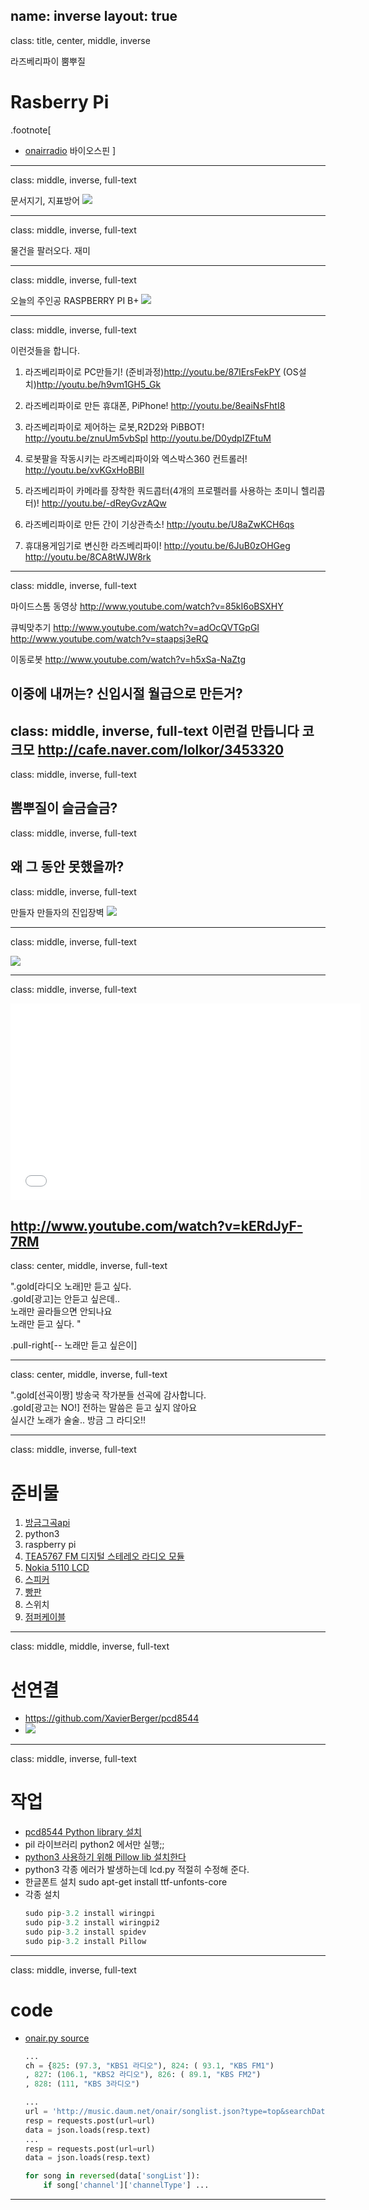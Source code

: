 name: inverse
layout: true
---
class: title, center, middle, inverse

라즈베리파이 뿜뿌질
# <span class="sky">R</span>asberry <span class="sky">P</span>i
.footnote[
- [onairradio](https://biospin.github.io) 바이오스핀
]

---
class: middle, inverse, full-text

문서지기, 지표방어
![](../img/gp.png)

---
class: middle, inverse, full-text

물건을 팔러오다. 재미

---

class: middle, inverse, full-text

오늘의 주인공
RASPBERRY PI B+
![](../img/Raspberry_Pi_B+_top.jpg)

---

class: middle, inverse, full-text

이런것들을 합니다.

1. 라즈베리파이로 PC만들기!
(준비과정)http://youtu.be/87IErsFekPY
(OS설치)http://youtu.be/h9vm1GH5_Gk

2. 라즈베리파이로 만든 휴대폰, PiPhone!
http://youtu.be/8eaiNsFhtI8

3. 라즈베리파이로 제어하는 로봇,R2D2와 PiBBOT!
http://youtu.be/znuUm5vbSpI
http://youtu.be/D0ydpIZFtuM

4. 로봇팔을 작동시키는 라즈베리파이와 엑스박스360 컨트롤러!
http://youtu.be/xvKGxHoBBII

5. 라즈베리파이 카메라를 장착한 쿼드콥터(4개의 프로펠러를 사용하는 초미니 헬리콥터)!
http://youtu.be/-dReyGvzAQw

6. 라즈베리파이로 만든 간이 기상관측소!
http://youtu.be/U8aZwKCH6qs

7. 휴대용게임기로 변신한 라즈베리파이!
http://youtu.be/6JuB0zOHGeg
http://youtu.be/8CA8tWJW8rk

---
class: middle, inverse, full-text

마이드스톰 동영상
http://www.youtube.com/watch?v=85kI6oBSXHY

큐빅맞추기
http://www.youtube.com/watch?v=adOcQVTGpGI
http://www.youtube.com/watch?v=staapsj3eRQ

이동로봇
http://www.youtube.com/watch?v=h5xSa-NaZtg

이중에 내꺼는? 신입시절 월급으로 만든거?
---
class: middle, inverse, full-text
이런걸 만듭니다 코크모
http://cafe.naver.com/lolkor/3453320
---
class: middle, inverse, full-text

뽐뿌질이 슬금슬금?
---

class: middle, inverse, full-text

왜 그 동안 못했을까?
---
class: middle, inverse, full-text

만들자 만들자의 진입장벽
![](http://redslime.typepad.com/.a/6a00e551f28d3c88340120a4d22158970b-pi)

---

class: middle, inverse, full-text

![](../img/burn.jpg)

---

class: middle, inverse, full-text

<iframe width="560" height="315" src="//www.youtube.com/embed/kERdJyF-7RM" frameborder="0" allowfullscreen></iframe>

http://www.youtube.com/watch?v=kERdJyF-7RM
---
class: center, middle, inverse, full-text

".gold[라디오 노래]만 듣고 싶다.<br>
.gold[광고]는 안듣고 싶은데..<br>
노래만 골라들으면 안되나요<br>
노래만 듣고 싶다. "

.pull-right[-- 노래만 듣고 싶은이]

---
class: center, middle, inverse, full-text

".gold[선곡이짱] 방송국 작가분들 선곡에 감사합니다.<br>
.gold[광고는 NO!] 전하는 말씀은 듣고 싶지 않아요<br>
실시간 노래가 술술.. 방금 그 라디오!!

---

class: middle, inverse, full-text
# 준비물

1. [방금그곡api](http://music.daum.net/onair/timeline)
1. python3
1. raspberry pi
1. [TEA5767 FM 디지털 스테레오 라디오 모듈](http://itempage3.auction.co.kr/DetailView.aspx?ItemNo=A955319132&frm3=V2)
1. [Nokia 5110 LCD](http://www.devicemart.co.kr/31029)
1. [스피커](http://www.10x10.co.kr/shopping/category_prd.asp?itemid=898765&rdsite=nvshop_sp&NaPm=ct%3Dhzw68blk%7Cci%3Dd6f9db6ebddfcf32f6bd366d6b80154138ec0cdd%7Ctr%3Dsl%7Csn%3D219718%7Chk%3D69a0516a1216cf93849a469bda19f1d5330d3df7)
1. [빵판](http://www.devicemart.co.kr/32298)
1. 스위치
1. [점퍼케이블](http://www.devicemart.co.kr/32284)

---
class: middle, middle, inverse, full-text

# 선연결
- https://github.com/XavierBerger/pcd8544
- ![](https://camo.githubusercontent.com/7e1fdf3d7a138e6bad58c84361114fbc2cea8ff5/68747470733a2f2f7261772e6769746875622e636f6d2f5861766965724265726765722f706364383534342f6d61737465722f646f632f50434438353434776972696e672e706e67)
---
class:  middle, inverse, full-text
# 작업

- [pcd8544 Python library 설치](https://github.com/XavierBerger/pcd8544)
- pil 라이브러리 python2 에서만 실행;;
- [python3 사용하기 위해 Pillow lib 설치한다](http://pillow.readthedocs.org/en/latest/installation.html)
- python3 각종 에러가 발생하는데 lcd.py 적절히 수정해 준다.
- 한글폰트 설치 sudo apt-get install ttf-unfonts-core
- 각종 설치
    ```python
    sudo pip-3.2 install wiringpi
    sudo pip-3.2 install wiringpi2
    sudo pip-3.2 install spidev
    sudo pip-3.2 install Pillow
    ```
---
class:  middle, inverse, full-text

# code
- [onair.py source](https://github.com/onairradio/onairradio.github.io/blob/master/onair.py)

    ```python
    ...
    ch = {825: (97.3, "KBS1 라디오"), 824: ( 93.1, "KBS FM1")
    , 827: (106.1, "KBS2 라디오"), 826: ( 89.1, "KBS FM2")
    , 828: (111, "KBS 3라디오")

    ...
    url = 'http://music.daum.net/onair/songlist.json?type=top&searchDate='
    resp = requests.post(url=url)
    data = json.loads(resp.text)
    ...
    resp = requests.post(url=url)
    data = json.loads(resp.text)

    for song in reversed(data['songList']):
        if song['channel']['channelType'] ...
    ```
---

